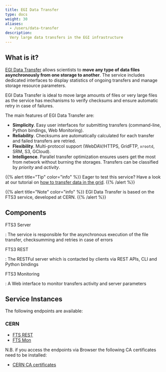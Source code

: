 ```yaml
---
title: EGI Data Transfer
type: docs
weight: 30
aliases:
  - /users/data-transfer
description:
  Very large data transfers in the EGI infrastructure
---
```


## What is it?

[EGI Data Transfer](https://www.egi.eu/service/data-transfer/)
allows scientists to **move any type of data files asynchronously from one
storage to another**. The service includes dedicated interfaces to display statistics
of ongoing transfers and manage storage resource parameters.

EGI Data Transfer is ideal to move large amounts of files or very large
files as the service has mechanisms to verify checksums and ensure automatic
retry in case of failures.

The main features of EGI Data Transfer are:

- **Simplicity**. Easy user interfaces for submitting transfers (command-line,
  Python bindings, Web Monitoring).
- **Reliability**. Checksums are automatically calculated for each transfer and
  failed transfers are retried.
- **Flexibility**. Multi-protocol support (WebDAV/HTTPS, GridFTP, `xrootd`, SRM, S3, GCloud).
- **Intelligence**. Parallel transfer optimization ensures users get the most from network
  without burning the storages. Transfers can be classified by _priority_ and _activity_.

{{% alert title="Tip" color="info" %}} Eager to test this service?
Have a look at our tutorial on
[how to transfer data in the grid](../../../tutorials/adhoc/data-transfer-grid-storage).
{{% /alert %}}

{{% alert title="Note" color="info" %}} EGI Data Transfer is based on the
FTS3 service, developed at CERN.
{{% /alert %}}

## Components

FTS3 Server

: The service is responsible for the asynchronous execution of the file transfer,
checksumming and retries in case of errors

FTS3 REST

: The RESTFul server which is contacted by clients via REST APIs, CLI and Python
bindings

FTS3 Monitoring

: A Web interface to monitor transfers activity and server parameters

## Service Instances

The following endpoints are available:

### CERN

- [FTS REST](https://fts-egi.cern.ch:8446/)
- [FTS Mon](https://fts-egi.cern.ch/fts3/ftsmon/)

N.B. if you access the endpoints via Browser the following CA certificates need
to be installed:

- [CERN CA certificates](https://cafiles.cern.ch/cafiles/certificates/)
